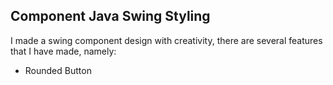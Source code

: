 ## Component Java Swing Styling
I made a swing component design with creativity, there are several features that I have made, namely:
* Rounded Button
